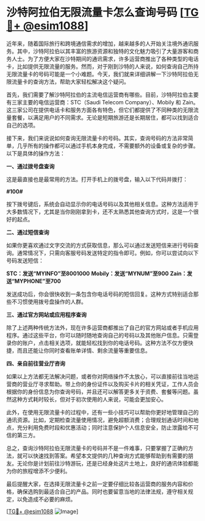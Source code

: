 # 沙特阿拉伯无限流量卡怎么查询号码 [[TG💪+ @esim1088](https://t.me/s/esim1088)]

近年来，随着国际旅行和跨境通信需求的增加，越来越多的人开始关注境外通讯服务。其中，沙特阿拉伯以其丰富的旅游资源和独特的文化魅力吸引了大量游客和商务人士。为了方便大家在沙特期间的通讯需求，许多运营商推出了各种类型的电话卡，比如提供无限流量的服务。然而，对于刚到沙特的人来说，如何查询自己所持无限流量卡的号码可能是一个小难题。今天，我们就来详细讲解一下沙特阿拉伯无限流量卡的查询方法，帮助大家轻松解决这个疑问。

首先，我们需要了解沙特阿拉伯的主流电信运营商有哪些。目前，沙特阿拉伯主要有三家主要的电信运营商：STC（Saudi Telecom Company）、Mobily 和 Zain。这三家公司在提供电话卡和服务方面各有特色，但它们都提供了不同种类的无限流量套餐，以满足用户的不同需求。无论是短期旅游还是长期居住，都可以找到适合自己的选项。

接下来，我们来说说如何查询无限流量卡的号码。其实，查询号码的方法非常简单，几乎所有的操作都可以通过手机本身完成，不需要额外的设备或复杂的步骤。以下是具体的操作方法：

**一、通过拨号盘查询**

这是最直接也是最常用的方法。打开手机上的拨号盘，输入以下代码并拨打：

**#100#**

按下拨号键后，系统会自动显示你的电话号码以及其他相关信息。这种方法适用于大多数情况下，尤其是当你刚刚拿到卡，还不太熟悉其他查询方式时，这是一个很好的起点。

**二、通过短信查询**

如果你更喜欢通过文字交流的方式获取信息，那么可以通过发送短信来进行号码查询。通常情况下，只需向客服号码发送特定的指令即可。例如，你可以尝试向以下号码发送短信：

**STC：发送“MYINFO”至8001000**
**Mobily：发送“MYNUM”至900**
**Zain：发送“MYPHONE”至700**

发送成功后，你会很快收到一条包含你电话号码的短信回复。这种方式特别适合那些不习惯使用拨号盘操作的人群。

**三、通过官方网站或应用程序查询**

除了上述两种传统方法外，现在许多运营商都推出了自己的官方网站或者手机应用程序。通过这些平台，你可以随时随地查询自己的号码以及其他账户信息。只需登录你的账户，点击相关选项，就能轻松找到你的电话号码。这种方法不仅方便快捷，而且还能让你同时查看账单详情、剩余流量等重要信息。

**四、亲自前往营业厅咨询**

如果以上方法都无法解决问题，或者你对网络操作不太放心，可以直接前往当地运营商的营业厅寻求帮助。带上你的身份证件以及购买卡片的相关凭证，工作人员会根据你的身份信息为你查询号码，并且还可以解答更多关于资费、套餐等问题。虽然这种方式耗时较长，但对于初次使用的人来说，可能会更加安心。

此外，在使用无限流量卡的过程中，还有一些小技巧可以帮助你更好地管理自己的通讯资源。比如，定期检查流量使用情况，避免超额消费；合理规划通话时间和地点，充分利用免费时段和优惠活动；同时注意保护个人信息安全，防止泄露给不可信的第三方。

总之，查询沙特阿拉伯无限流量卡的号码并不是一件难事，只要掌握了正确的方法，就可以快速找到答案。希望本文提供的几种查询方式能够帮助到有需要的朋友。无论你是计划前往沙特游玩，还是已经身处这片土地上，良好的通讯体验都能为你的旅程增添不少便利。

最后提醒大家，在选择无限流量卡之前一定要仔细比较各运营商的服务内容和价格，确保选购到最适合自己的产品。同时也要留意当地的法律法规，遵守相关规定，以免造成不必要的麻烦。

[[TG💪+ @esim1088](https://t.me/s/esim1088) ![Image](https://i.postimg.cc/4NQfJmqS/Snipaste-2025-05-13-00-14-12.png)]